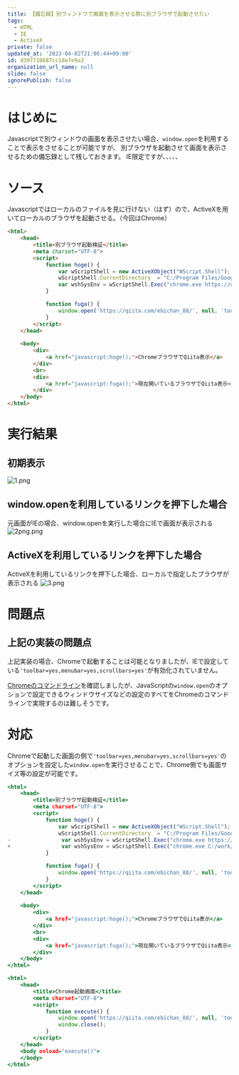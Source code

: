 ```yaml
---
title: 【備忘録】別ウィンドウで画面を表示させる際に別ブラウザで起動させたい
tags:
  - HTML
  - IE
  - ActiveX
private: false
updated_at: '2023-04-02T21:06:44+09:00'
id: d397710687cc18e7e9a3
organization_url_name: null
slide: false
ignorePublish: false
---
```

# はじめに
Javascriptで別ウィンドウの画面を表示させたい場合、`window.open`を利用することで表示をさせることが可能ですが、
別ブラウザを起動させて画面を表示させるための備忘録として残しておきます。
IE限定ですが、、、、、


# ソース
Javascriptではローカルのファイルを見に行けない（はず）ので、ActiveXを用いてローカルのブラウザを起動させる。（今回はChrome）
```html
<html>
    <head>
        <title>別ブラウザ起動検証</title>
        <meta charset="UTF-8">
        <script>
            function hoge() {
                var wScriptShell = new ActiveXObject("WScript.Shell");
                wScriptShell.CurrentDirectory  = "C:/Program Files/Google/Chrome/Application/";
                var wshSysEnv = wScriptShell.Exec("chrome.exe https://qiita.com/ebichan_88/");
            }

            function fuga() {
                window.open('https://qiita.com/ebichan_88/', null, 'toolbar=yes,menubar=yes,scrollbars=yes');
            }
        </script>
    </head>
    
    <body>
        <div>
            <a href="javascript:hoge();">ChromeブラウザでQiita表示</a>
        </div>
        <br>
        <div>
            <a href="javascript:fuga();">現在開いているブラウザでQiita表示</a> 
        </div>
    </body>
</html>
```

# 実行結果
## 初期表示
![1.png](https://qiita-image-store.s3.ap-northeast-1.amazonaws.com/0/292212/7d43c728-812c-e4b1-209e-5dcbfc374d27.png)

## window.openを利用しているリンクを押下した場合
元画面がIEの場合、window.openを実行した場合にIEで画面が表示される
![2png.png](https://qiita-image-store.s3.ap-northeast-1.amazonaws.com/0/292212/bf7d5b78-3b81-6fb3-ec32-ae2d07e6d6ba.png)

## ActiveXを利用しているリンクを押下した場合
ActiveXを利用しているリンクを押下した場合、ローカルで指定したブラウザが表示される
![3.png](https://qiita-image-store.s3.ap-northeast-1.amazonaws.com/0/292212/02c2aaa3-fb84-ca84-ef86-e863100fd074.png)

# 問題点　
## 上記の実装の問題点
上記実装の場合、Chromeで起動することは可能となりましたが、IEで設定している`'toolbar=yes,menubar=yes,scrollbars=yes'`が有効化されていません。

[Chromeのコマンドライン](https://abhp.net/it/IT_Google_Chrome_950000.html)を確認しましたが、JavaScriptの`window.open`のオプションで設定できるウィンドウサイズなどの設定のすべてをChromeのコマンドラインで実現するのは難しそうです。

# 対応
Chromeで起動した画面の側で`'toolbar=yes,menubar=yes,scrollbars=yes'`のオプションを設定した`window.open`を実行させることで、Chrome側でも画面サイズ等の設定が可能です。

```diff_html:index.html
<html>
    <head>
        <title>別ブラウザ起動検証</title>
        <meta charset="UTF-8">
        <script>
            function hoge() {
                var wScriptShell = new ActiveXObject("WScript.Shell");
                wScriptShell.CurrentDirectory  = "C:/Program Files/Google/Chrome/Application/";
-                var wshSysEnv = wScriptShell.Exec("chrome.exe https://qiita.com/ebichan_88/");
+                var wshSysEnv = wScriptShell.Exec("chrome.exe C:/work/qiita/20_IE/chrome_exec_index.html");
            }

            function fuga() {
                window.open('https://qiita.com/ebichan_88/', null, 'toolbar=yes,menubar=yes,scrollbars=yes');
            }
        </script>
    </head>
    
    <body>
        <div>
            <a href="javascript:hoge();">ChromeブラウザでQiita表示</a>
        </div>
        <br>
        <div>
            <a href="javascript:fuga();">現在開いているブラウザでQiita表示</a> 
        </div>
    </body>
</html>
```
```html:chrome_exec_index.html
<html>
    <head>
        <title>Chrome起動画面</title>
        <meta charset="UTF-8">
        <script>
            function execute() {
                window.open('https://qiita.com/ebichan_88/', null, 'toolbar=yes,menubar=yes,scrollbars=yes');
                window.close();
            }
        </script>
    </head>
    <body onload="execute()">
    </body>
</html>
```
